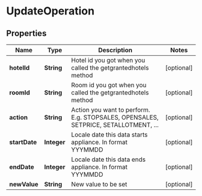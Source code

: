 
# UpdateOperation

## Properties
Name | Type | Description | Notes
------------ | ------------- | ------------- | -------------
**hotelId** | **String** | Hotel id you got when you called the getgrantedhotels method |  [optional]
**roomId** | **String** | Room id you got when you called the getgrantedhotels method |  [optional]
**action** | **String** | Action you want to perform. E.g. STOPSALES, OPENSALES, SETPRICE, SETALLOTMENT, ... |  [optional]
**startDate** | **Integer** | Locale date this data starts appliance. In format YYYMMDD |  [optional]
**endDate** | **Integer** | Locale date this data ends appliance. In format YYYMMDD |  [optional]
**newValue** | **String** | New value to be set |  [optional]



